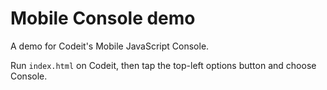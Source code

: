 # Mobile Console demo

A demo for Codeit's Mobile JavaScript Console.

Run `index.html` on Codeit, then tap the top-left options button and choose Console.

